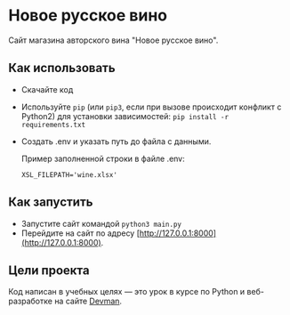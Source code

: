 # Новое русское вино

Сайт магазина авторского вина "Новое русское вино".

## Как использовать

- Скачайте код
- Используйте `pip` (или `pip3`, если при вызове происходит конфликт с Python2) для установки зависимостей:
  `pip install -r requirements.txt`
- Cоздать .env и указать путь до файла с данными.

  Пример заполненной строки в файле .env:

  `XSL_FILEPATH='wine.xlsx'`

## Как запустить

- Запустите сайт командой `python3 main.py`
- Перейдите на сайт по адресу [http://127.0.0.1:8000](http://127.0.0.1:8000).

## Цели проекта

Код написан в учебных целях — это урок в курсе по Python и веб-разработке на сайте [Devman](https://dvmn.org).
